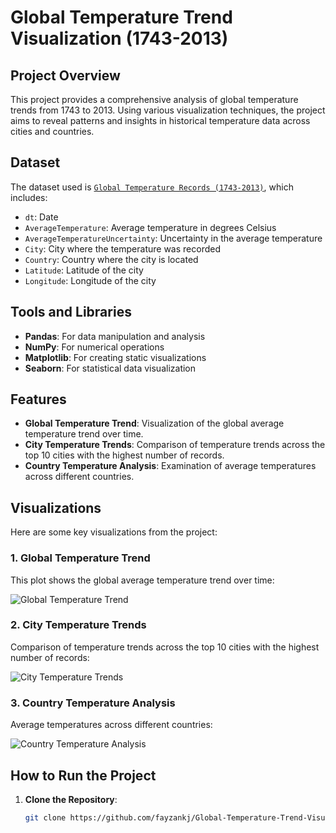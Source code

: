 # Global Temperature Trend Visualization (1743-2013)

## Project Overview

This project provides a comprehensive analysis of global temperature trends from 1743 to 2013. Using various visualization techniques, the project aims to reveal patterns and insights in historical temperature data across cities and countries.

## Dataset

The dataset used is [`Global Temperature Records (1743-2013)`](https://www.kaggle.com/datasets/maso0dahmed/global-temperature-records-1850-2022), which includes:
- `dt`: Date
- `AverageTemperature`: Average temperature in degrees Celsius
- `AverageTemperatureUncertainty`: Uncertainty in the average temperature
- `City`: City where the temperature was recorded
- `Country`: Country where the city is located
- `Latitude`: Latitude of the city
- `Longitude`: Longitude of the city

## Tools and Libraries

- **Pandas**: For data manipulation and analysis
- **NumPy**: For numerical operations
- **Matplotlib**: For creating static visualizations
- **Seaborn**: For statistical data visualization

## Features

- **Global Temperature Trend**: Visualization of the global average temperature trend over time.
- **City Temperature Trends**: Comparison of temperature trends across the top 10 cities with the highest number of records.
- **Country Temperature Analysis**: Examination of average temperatures across different countries.

## Visualizations

Here are some key visualizations from the project:

### 1. Global Temperature Trend

This plot shows the global average temperature trend over time:

![Global Temperature Trend](assets/global_temperature_trend.png)

### 2. City Temperature Trends

Comparison of temperature trends across the top 10 cities with the highest number of records:

![City Temperature Trends](assets/city_temperature_trends.png)

### 3. Country Temperature Analysis

Average temperatures across different countries:

![Country Temperature Analysis](assets/country_temperature_analysis.png)


## How to Run the Project

1. **Clone the Repository**:
   ```bash
   git clone https://github.com/fayzankj/Global-Temperature-Trend-Visualization-1743-2013.git

